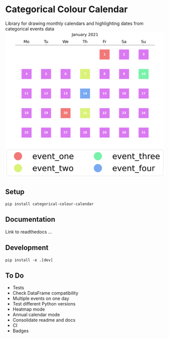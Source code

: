 # Categorical Colour Calendar
Library for drawing monthly calendars and highlighting dates from categorical events data
![Example](https://raw.githubusercontent.com/erichards97/categorical-colour-calendar/main/docs/source/examples/ex1.png)


## Setup
```
pip install categorical-colour-calendar
```


## Documentation
Link to readthedocs ...

## Development
```
pip install -e .[dev]
```

## To Do
- Tests
- Check DataFrame compatibility
- Multiple events on one day
- Test different Python versions
- Heatmap mode
- Annual calendar mode
- Consolidate readme and docs
- CI
- Badges